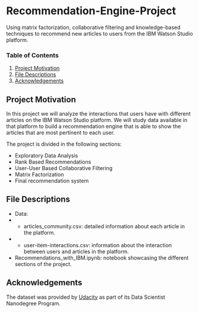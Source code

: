 # Recommendation-Engine-Project
Using matrix factorization, collaborative filtering and knowledge-based techniques to recommend new articles to users from the IBM Watson Studio platform.

### Table of Contents

1. [Project Motivation](#motivation)
2. [File Descriptions](#files)
3. [Acknowledgements](#acknowledgements)

## Project Motivation <a name="motivation"></a>

In this project we will analyze the interactions that users have with different articles on the IBM Watson Studio platform. 
We will study data available in that platform to build a recommendation engine that is able to show the articles that are most pertinent to each user.

The project is divided in the following sections:
- Exploratory Data Analysis
- Rank Based Recommendations
- User-User Based Collaborative Filtering
- Matrix Factorization
- Final recommendation system

## File Descriptions <a name="files"></a>
- Data:
- - articles_community.csv: detailed information about each article in the platform.
- - user-item-interactions.csv: information about the interaction between users and articles in the platform.
- Recommendations_with_IBM.ipynb: notebook showcasing the different sections of the project.


## Acknowledgements <a name="acknowledgements"></a>
The dataset was provided by [Udacity](https://www.udacity.com/) as part of its Data Scientist Nanodegree Program.
